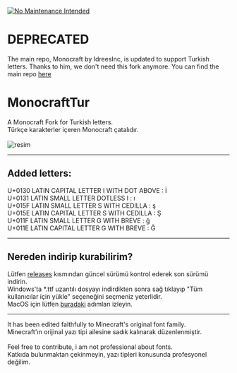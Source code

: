 [![No Maintenance Intended](http://unmaintained.tech/badge.svg)](http://unmaintained.tech/)
# DEPRECATED

The main repo, Monocraft by IdreesInc, is updated to support Turkish letters. Thanks to him, we don't need this fork anymore. 
You can find the main repo [here](https://github.com/IdreesInc/Monocraft)

# MonocraftTur

A Monocraft Fork for Turkish letters. <br />
Türkçe karakterler içeren Monocraft çatalıdır. <br />
<br />
![resim](https://user-images.githubusercontent.com/28842754/195703269-884aa766-fc31-42c0-a7c5-867b31546cfc.png)

---
## Added letters:<br />
U+0130 	LATIN CAPITAL LETTER I WITH DOT ABOVE     : İ<br />
U+0131 	LATIN SMALL LETTER DOTLESS I              : ı<br />
U+015F 	LATIN SMALL LETTER S WITH CEDILLA         : ş<br />
U+015E 	LATIN CAPITAL LETTER S WITH CEDILLA       : Ş<br />
U+011F 	LATIN SMALL LETTER G WITH BREVE           : ğ<br />
U+011E 	LATIN CAPITAL LETTER G WITH BREVE         : Ğ<br />

-----
## Nereden indirip kurabilirim?

Lütfen [releases](https://github.com/burakowski/MonocraftTur/releases) kısmından güncel sürümü kontrol ederek son sürümü indirin.<br />
Windows'ta *.ttf uzantılı dosyayı indirdikten sonra sağ tıklayıp "Tüm kullanıcılar için yükle" seçeneğini seçmeniz yeterlidir.<br />
MacOS için lütfen [buradaki](https://support.apple.com/tr-tr/HT201749) adımları izleyin.<br />

-----
It has been edited faithfully to Minecraft's original font family.<br />
Minecraft'ın orijinal yazı tipi ailesine sadık kalınarak düzenlenmiştir.<br />
<br />
Feel free to contribute, i am not professional about fonts.<br />
Katkıda bulunmaktan çekinmeyin, yazı tipleri konusunda profesyonel değilim.
